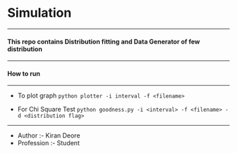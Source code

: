 # Simulation
-----

#### This repo contains Distribution fitting and Data Generator of few distribution
-----

#### How to run


------
* To plot graph
	`python plotter -i interval -f <filename>`

* For Chi Square Test
	`python goodness.py -i <interval> -f <filename> -d <distribution flag>`
-------




* Author :- Kiran Deore
* Profession :- Student


